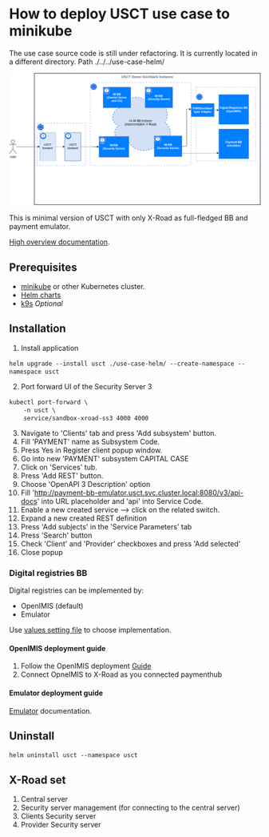 # How to deploy USCT use case to minikube

The use case source code is still under refactoring. It is currently located in a different directory. Path ./../../use-case-helm/


![Arhitecture](images/diy-arcitecture.drawio.png)


This is minimal version of USCT with only X-Road as full-fledged BB and payment emulator.

[High overview documentation](https://govstack.gitbook.io/sandbox/access-demos/diy/usct-diy-version).

## Prerequisites

* [minikube](https://minikube.sigs.k8s.io/docs/) or other Kubernetes cluster.
* [Helm charts](https://helm.sh/docs/topics/charts/)
* [k9s](https://k9scli.io/topics/install/) _Optional_


## Installation

1. Install application

```shell
helm upgrade --install usct ./use-case-helm/ --create-namespace --namespace usct
```
2. Port forward UI of the Security Server 3

``` shell
kubectl port-forward \
    -n usct \
    service/sandbox-xroad-ss3 4000 4000
```

3. Navigate to 'Clients' tab and press 'Add subsystem' button.
4. Fill 'PAYMENT' name as Subsystem Code.
5. Press Yes in Register client popup window.
6. Go into new 'PAYMENT' subsystem CAPITAL CASE
7. Click on 'Services' tub.
8. Press 'Add REST' button.
9. Choose 'OpenAPI 3 Description' option
10. Fill 'http://payment-bb-emulator.usct.svc.cluster.local:8080/v3/api-docs' into URL placeholder and 'api' into Service Code.
11. Enable a new created service --> click on the related switch.
12. Expand a new created REST definition
13. Press 'Add subjects' in the 'Service Parameters' tab
14. Press 'Search' button
15. Check 'Client' and 'Provider' checkboxes and press 'Add selected'
16. Close popup

### Digital registries BB
Digital registries can be implemented by:
* OpenIMIS (default)
* Emulator

Use [values setting file](../use-case-helm/values.yaml) to choose implementation.

#### OpenIMIS deployment guide
1. Follow the OpenIMIS deployment [Guide](https://github.com/GovStackWorkingGroup/sandbox-bb-digital-registries/blob/f2713e8a32848931ada9e392e4214cfc486412ca/digital-registries/open-imis/docs/main.md#sandbox-deployment)
2. Connect OpneIMIS to X-Road as you connected paymenthub

#### Emulator deployment guide
[Emulator](https://github.com/GovStackWorkingGroup/sandbox-bb-digital-registries/blob/4b6605b3ebffe2124988230f508bb5df9fb4e47f/emulator/docs/main.md) documentation.

## Uninstall

```shell
helm uninstall usct --namespace usct
```

##  X-Road set

1. Central server
2. Security server management (for connecting to the central server)
3. Clients Security server
4. Provider Security server
